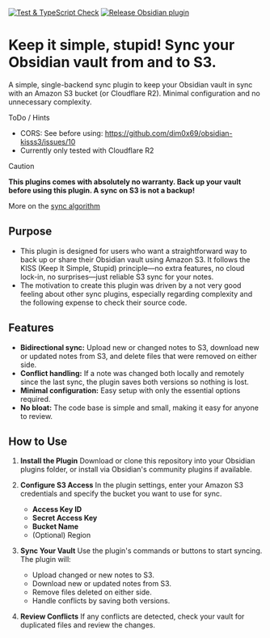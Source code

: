 [![Test & TypeScript Check](https://github.com/dim0x69/obsidian-kisss3/actions/workflows/github_workflows_test-and-tscheck.yml/badge.svg)](https://github.com/dim0x69/obsidian-kisss3/actions/workflows/github_workflows_test-and-tscheck.yml)
[![Release Obsidian plugin](https://github.com/dim0x69/obsidian-kisss3/actions/workflows/release.yml/badge.svg)](https://github.com/dim0x69/obsidian-kisss3/actions/workflows/release.yml)

# Keep it simple, stupid! Sync your Obsidian vault from and to S3.

A simple, single-backend sync plugin to keep your Obsidian vault in sync with an Amazon S3 bucket (or Cloudflare R2). Minimal configuration and no unnecessary complexity.

ToDo / Hints
* CORS: See before using: https://github.com/dim0x69/obsidian-kisss3/issues/10
* Currently only tested with Cloudflare R2

> [!CAUTION]
> **This plugins comes with absolutely no warranty. Back up your vault before using this plugin. A sync on S3 is not a backup!**

More on the [sync algorithm](SYNC.md)
## Purpose

- This plugin is designed for users who want a straightforward way to back up or share their Obsidian vault using Amazon S3. It follows the KISS (Keep It Simple, Stupid) principle—no extra features, no cloud lock-in, no surprises—just reliable S3 sync for your notes.
- The motivation to create this plugin was driven by a not very good feeling about other sync plugins, especially regarding complexity and the following expense to check their source code.

## Features

- **Bidirectional sync:** Upload new or changed notes to S3, download new or updated notes from S3, and delete files that were removed on either side.
- **Conflict handling:** If a note was changed both locally and remotely since the last sync, the plugin saves both versions so nothing is lost.
- **Minimal configuration:** Easy setup with only the essential options required.
- **No bloat:** The code base is simple and small, making it easy for anyone to review.

## How to Use

1. **Install the Plugin**
   Download or clone this repository into your Obsidian plugins folder, or install via Obsidian's community plugins if available.

2. **Configure S3 Access**
   In the plugin settings, enter your Amazon S3 credentials and specify the bucket you want to use for sync.
   - **Access Key ID**
   - **Secret Access Key**
   - **Bucket Name**
   - (Optional) Region

3. **Sync Your Vault**
   Use the plugin's commands or buttons to start syncing. The plugin will:
   - Upload changed or new notes to S3.
   - Download new or updated notes from S3.
   - Remove files deleted on either side.
   - Handle conflicts by saving both versions.

4. **Review Conflicts**
   If any conflicts are detected, check your vault for duplicated files and review the changes.
